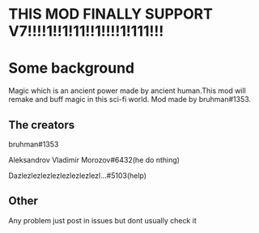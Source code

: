 # THIS MOD FINALLY SUPPORT V7!!!!1!!1!11!!1!!!!1!111!!!


# Some background 
Magic which is an ancient power made by ancient human.This mod will remake and buff magic in this sci-fi world. Mod made by bruhman#1353.

## The creators 

bruhman#1353

Aleksandrov Vladimir Morozov#6432(he do nthing)

Dazlezlezlezlezlezlezlezlezl…#5103(help)

## Other

Any problem just post in issues but dont usually check it

